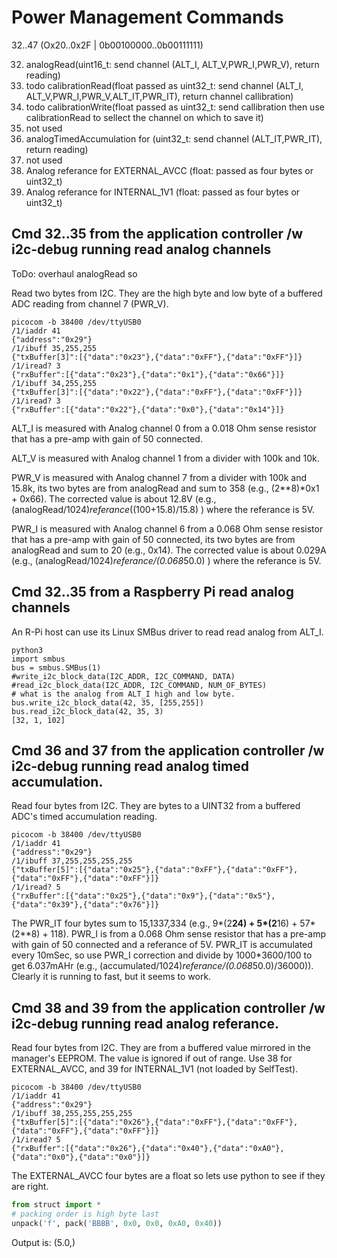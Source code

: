 # Power Management Commands

32..47 (Ox20..0x2F | 0b00100000..0b00111111)

32. analogRead(uint16_t: send channel (ALT_I, ALT_V,PWR_I,PWR_V), return reading)
33. todo calibrationRead(float passed as uint32_t: send channel (ALT_I, ALT_V,PWR_I,PWR_V,ALT_IT,PWR_IT), return channel callibration)
34. todo calibrationWrite(float passed as uint32_t: send callibration then use calibrationRead to sellect the channel on which to save it)
35. not used
36. analogTimedAccumulation for (uint32_t: send channel (ALT_IT,PWR_IT), return reading)
37. not used
38. Analog referance for EXTERNAL_AVCC (float: passed as four bytes or uint32_t)
39. Analog referance for INTERNAL_1V1 (float: passed as four bytes or uint32_t)

## Cmd 32..35 from the application controller /w i2c-debug running read analog channels

ToDo: overhaul analogRead so 

Read two bytes from I2C. They are the high byte and low byte of a buffered ADC reading from channel 7 (PWR_V).

``` 
picocom -b 38400 /dev/ttyUSB0
/1/iaddr 41
{"address":"0x29"}
/1/ibuff 35,255,255
{"txBuffer[3]":[{"data":"0x23"},{"data":"0xFF"},{"data":"0xFF"}]}
/1/iread? 3
{"rxBuffer":[{"data":"0x23"},{"data":"0x1"},{"data":"0x66"}]}
/1/ibuff 34,255,255
{"txBuffer[3]":[{"data":"0x22"},{"data":"0xFF"},{"data":"0xFF"}]}
/1/iread? 3
{"rxBuffer":[{"data":"0x22"},{"data":"0x0"},{"data":"0x14"}]}
``` 

ALT_I is measured with Analog channel 0 from a 0.018 Ohm sense resistor that has a pre-amp with gain of 50 connected.

ALT_V is measured with Analog channel 1 from a divider with 100k and 10k.

PWR_V is measured with Analog channel 7 from a divider with 100k and 15.8k, its two bytes are from analogRead and sum to 358 (e.g., (2**8)*0x1 + 0x66).  The corrected value is about 12.8V (e.g., (analogRead/1024)*referance*((100+15.8)/15.8) ) where the referance is 5V.

PWR_I is measured with Analog channel 6 from a 0.068 Ohm sense resistor that has a pre-amp with gain of 50 connected, its two bytes are from analogRead and sum to 20 (e.g., 0x14). The corrected value is about 0.029A (e.g., (analogRead/1024)*referance/(0.068*50.0) ) where the referance is 5V.


## Cmd 32..35 from a Raspberry Pi read analog channels

An R-Pi host can use its Linux SMBus driver to read read analog from ALT_I.

``` 
python3
import smbus
bus = smbus.SMBus(1)
#write_i2c_block_data(I2C_ADDR, I2C_COMMAND, DATA)
#read_i2c_block_data(I2C_ADDR, I2C_COMMAND, NUM_OF_BYTES)
# what is the analog from ALT_I high and low byte.
bus.write_i2c_block_data(42, 35, [255,255])
bus.read_i2c_block_data(42, 35, 3)
[32, 1, 102]
``` 

## Cmd 36 and 37 from the application controller /w i2c-debug running read analog timed accumulation.

Read four bytes from I2C. They are bytes to a UINT32 from a buffered ADC's timed accumulation reading.

``` 
picocom -b 38400 /dev/ttyUSB0
/1/iaddr 41
{"address":"0x29"}
/1/ibuff 37,255,255,255,255
{"txBuffer[5]":[{"data":"0x25"},{"data":"0xFF"},{"data":"0xFF"},{"data":"0xFF"},{"data":"0xFF"}]}
/1/iread? 5
{"rxBuffer":[{"data":"0x25"},{"data":"0x9"},{"data":"0x5"},{"data":"0x39"},{"data":"0x76"}]}
``` 

The PWR_IT four bytes sum to 15,1337,334 (e.g., 9*(2**24) + 5*(2**16) + 57*(2**8) + 118). PWR_I is from a 0.068 Ohm sense resistor that has a pre-amp with gain of 50 connected and a referance of 5V. PWR_IT is accumulated every 10mSec, so use PWR_I correction and divide by 1000*3600/100 to get 6.037mAHr (e.g., (accumulated/1024)*referance/(0.068*50.0)/36000)). Clearly it is running to fast, but it seems to work.


## Cmd 38 and 39 from the application controller /w i2c-debug running read analog referance.

Read four bytes from I2C. They are from a buffered value mirrored in the manager's EEPROM. The value is ignored if out of range. Use 38 for EXTERNAL_AVCC, and 39 for INTERNAL_1V1 (not loaded by SelfTest).

``` 
picocom -b 38400 /dev/ttyUSB0
/1/iaddr 41
{"address":"0x29"}
/1/ibuff 38,255,255,255,255
{"txBuffer[5]":[{"data":"0x26"},{"data":"0xFF"},{"data":"0xFF"},{"data":"0xFF"},{"data":"0xFF"}]}
/1/iread? 5
{"rxBuffer":[{"data":"0x26"},{"data":"0x40"},{"data":"0xA0"},{"data":"0x0"},{"data":"0x0"}]}
``` 

The EXTERNAL_AVCC four bytes are a float so lets use python to see if they are right. 

``` python
from struct import *
# packing order is high byte last
unpack('f', pack('BBBB', 0x0, 0x0, 0xA0, 0x40))
```

Output is: (5.0,)

